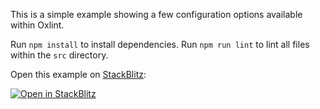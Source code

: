 This is a simple example showing a few configuration options available within Oxlint.

Run `npm install` to install dependencies.
Run `npm run lint` to lint all files within the `src` directory.

Open this example on [StackBlitz](https://stackblitz.com):

[![Open in StackBlitz](https://developer.stackblitz.com/img/open_in_stackblitz.svg)](https://stackblitz.com/fork/github/nrayburn-tech/oxc/tree/stackblitz-example/examples/oxlint)
